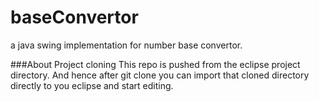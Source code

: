 baseConvertor
=============

a java swing implementation for number base convertor.

###About Project cloning
This repo is pushed from the eclipse project directory.
And hence after git clone you can import that cloned directory directly to you eclipse and start editing.
